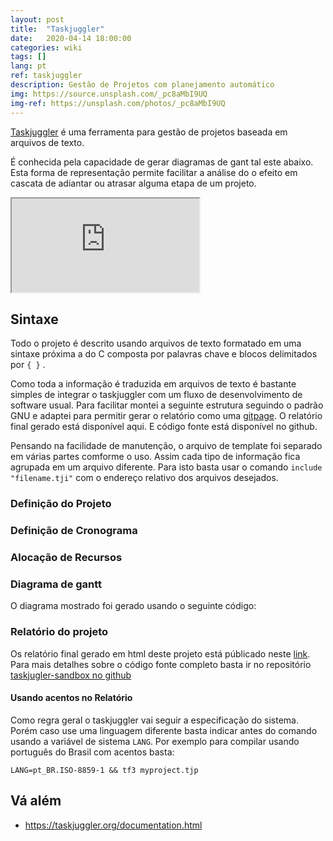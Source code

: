 ```yaml
---
layout: post
title:  "Taskjuggler"
date:   2020-04-14 18:00:00
categories: wiki
tags: []
lang: pt
ref: taskjuggler
description: Gestão de Projetos com planejamento automático
img: https://source.unsplash.com/_pc8aMbI9UQ
img-ref: https://unsplash.com/photos/_pc8aMbI9UQ
---
```


[Taskjuggler](https://taskjuggler.org) é uma ferramenta para gestão de projetos baseada em arquivos de texto.

É conhecida pela capacidade de gerar diagramas de gant tal este abaixo. Esta forma de representação permite facilitar a análise do o efeito em cascata de adiantar ou atrasar alguma etapa de um projeto.

<iframe src="https://akafael.github.io/taskjuggler-sandbox/gant.html"></iframe>

## Sintaxe

Todo o projeto é descrito usando arquivos de texto formatado em uma sintaxe próxima a do C composta por palavras chave e blocos delimitados por `{ }` .

Como toda a informação é traduzida em arquivos de texto é bastante simples de integrar o taskjuggler com um fluxo de desenvolvimento de software usual. Para facilitar montei a seguinte estrutura seguindo o padrão GNU e adaptei para permitir gerar o relatório como uma [gitpage](https://pages.github.com). O relatório final gerado está disponível aqui. E código fonte está disponível no github.

Pensando na facilidade de manutenção, o arquivo de template foi separado em várias partes comforme o uso. Assim cada tipo de informação fica agrupada em um arquivo diferente. Para isto basta usar o comando `include "filename.tji"` com o endereço relativo dos arquivos desejados.

### Definição do Projeto

<script src="https://gist-it.appspot.com/github/akafael/taskjuggler-sandbox/blob/master/src/main.tjp"></script>

### Definição de Cronograma

<script src="https://gist-it.appspot.com/github/akafael/taskjuggler-sandbox/blob/master/src/project-plan.tji"></script>

### Alocação de Recursos

<script src="https://gist-it.appspot.com/github/akafael/taskjuggler-sandbox/blob/master/src/resources.tji"></script>

### Diagrama de gantt

O diagrama mostrado foi gerado usando o seguinte código:

<script src="https://gist-it.appspot.com/github/akafael/taskjuggler-sandbox/blob/master/src/reportgant.tji"></script>

### Relatório do projeto

Os relatório final gerado em html deste projeto está públicado neste [link](https://akafael.github.io/taskjuggler-sandbox/). Para mais detalhes sobre o código fonte completo basta ir no repositório [taskjugler-sandbox no github](https://github.com/akafael/taskjuggler-sandbox)

#### Usando acentos no Relatório

Como regra geral o taskjuggler vai seguir a especificação do sistema. Porém caso use uma linguagem diferente basta indicar antes do comando usando a variável de sistema `LANG`. Por exemplo para compilar usando português do Brasil com acentos basta:

```
LANG=pt_BR.ISO-8859-1 && tf3 myproject.tjp
```

## Vá além

 * https://taskjuggler.org/documentation.html

